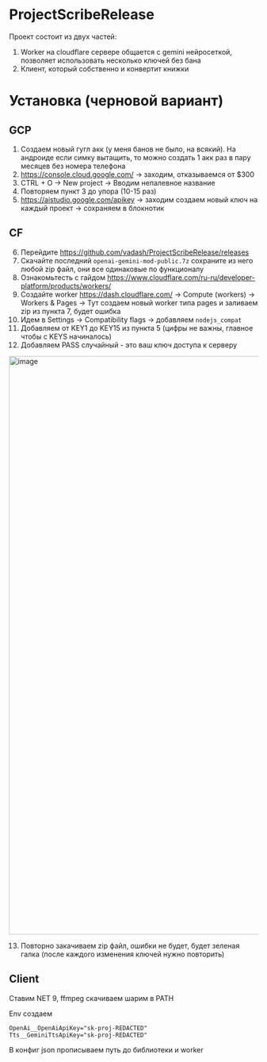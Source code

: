 # ProjectScribeRelease

Проект состоит из двух частей:
1) Worker на cloudflare сервере общается с gemini нейросеткой, позволяет использовать несколько ключей без бана
2) Клиент, который собственно и конвертит книжки

# Установка (черновой вариант)

## GCP
1) Создаем новый гугл акк (у меня банов не было, на всякий). На андроиде если симку вытащить, то можно создать 1 акк раз в пару месяцев без номера телефона
2) https://console.cloud.google.com/ -> заходим, отказываемся от $300
3) CTRL + O -> New project -> Вводим непалевное название
4) Повторяем пункт 3 до упора (10-15 раз)
5) https://aistudio.google.com/apikey -> заходим создаем новый ключ на каждый проект -> сохраняем в блокнотик

## CF
6) Перейдите https://github.com/vadash/ProjectScribeRelease/releases
7) Скачайте последний `openai-gemini-mod-public.7z` сохраните из него любой zip файл, они все одинаковые по функционалу
8) Ознакомьтесть с гайдом https://www.cloudflare.com/ru-ru/developer-platform/products/workers/
9) Создайте worker https://dash.cloudflare.com/ -> Compute (workers) -> Workers & Pages -> Тут создаем новый worker типа pages и заливаем zip из пункта 7, будет ошибка
10) Идем в Settings -> Compatibility flags -> добавляем `nodejs_compat`
11) Добавляем от KEY1 до KEY15 из пункта 5 (цифры не важны, главное чтобы с KEYS начиналось)
12) Добавляем PASS случайный - это ваш ключ доступа к серверу

<img width="1251" height="1167" alt="image" src="https://github.com/user-attachments/assets/937651b5-0855-4c98-b24c-bf51ffb3c29e" />

13) Повторно закачиваем zip файл, ошибки не будет, будет зеленая галка (после каждого изменения ключей нужно повторить)

## Client

Ставим NET 9, ffmpeg скачиваем шарим в PATH

Env создаем

```
OpenAi__OpenAiApiKey="sk-proj-REDACTED"
Tts__GeminiTtsApiKey="sk-proj-REDACTED"
```

В конфиг json прописываем путь до библиотеки и worker

